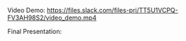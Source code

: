 Video Demo: https://files.slack.com/files-pri/TT5U1VCPQ-FV3AH98S2/video_demo.mp4

Final Presentation:
